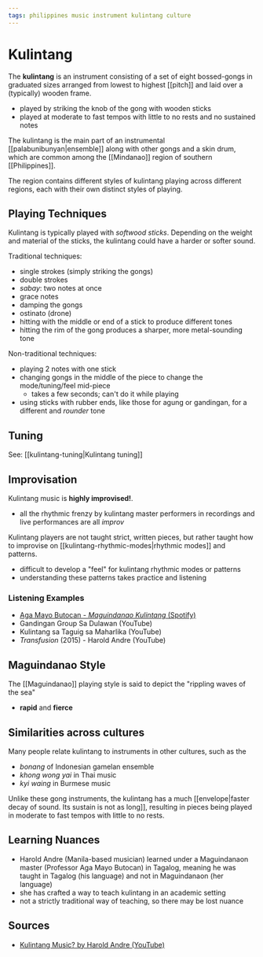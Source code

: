 ```yaml
---
tags: philippines music instrument kulintang culture
---
```


# Kulintang

The **kulintang** is an instrument consisting of a set of eight bossed-gongs in graduated sizes arranged from lowest to highest [[pitch]] and laid over a (typically) wooden frame.

- played by striking the knob of the gong with wooden sticks
- played at moderate to fast tempos with little to no rests and no sustained notes

The kulintang is the main part of an instrumental [[palabunibunyan|ensemble]] along with other gongs and a skin drum, which are common among the [[Mindanao]] region of southern [[Philippines]].

The region contains different styles of kulintang playing across different regions, each with their own distinct styles of playing.

## Playing Techniques

Kulintang is typically played with _softwood sticks_. Depending on the weight and material of the sticks, the kulintang could have a harder or softer sound.

Traditional techniques:

- single strokes (simply striking the gongs)
- double strokes
- _sabay_: two notes at once
- grace notes
- damping the gongs
- ostinato (drone)
- hitting with the middle or end of a stick to produce different tones
- hitting the rim of the gong produces a sharper, more metal-sounding tone

Non-traditional techniques:

- playing 2 notes with one stick
- changing gongs in the middle of the piece to change the mode/tuning/feel mid-piece
  - takes a few seconds; can't do it while playing
- using sticks with rubber ends, like those for agung or gandingan, for a different and _rounder_ tone

## Tuning

See: [[kulintang-tuning|Kulintang tuning]]

## Improvisation

Kulintang music is **highly improvised!**.

- all the rhythmic frenzy by kulintang master performers in recordings and live performances are all _improv_

Kulintang players are not taught strict, written pieces, but rather taught how to improvise on [[kulintang-rhythmic-modes|rhythmic modes]] and patterns.

- difficult to develop a "feel" for kulintang rhythmic modes or patterns
- understanding these patterns takes practice and listening

### Listening Examples

- [Aga Mayo Butocan - _Maguindanao Kulintang_ (Spotify)](https://open.spotify.com/album/6SPJbZqIpkZ3ozdUDbfrtb)
- Gandingan Group Sa Dulawan (YouTube)
- Kulintang sa Taguig sa Maharlika (YouTube)
- _Transfusion_ (2015) - Harold Andre (YouTube)

## Maguindanao Style

The [[Maguindanao]] playing style is said to depict the "rippling waves of the sea"

- **rapid** and **fierce**

## Similarities across cultures

Many people relate kulintang to instruments in other cultures, such as the

- _bonang_ of Indonesian gamelan ensemble
- _khong wong yai_ in Thai music
- _kyi waing_ in Burmese music

Unlike these gong instruments, the kulintang has a much [[envelope|faster decay of sound. Its sustain is not as long]], resulting in pieces being played in moderate to fast tempos with little to no rests.

## Learning Nuances

- Harold Andre (Manila-based musician) learned under a Maguindanaon master (Professor Aga Mayo Butocan) in Tagalog, meaning he was taught in Tagalog (his language) and not in Maguindanaon (her language)
- she has crafted a way to teach kulintang in an academic setting
- not a strictly traditional way of teaching, so there may be lost nuance

## Sources

- [Kulintang Music? by Harold Andre (YouTube)](https://www.youtube.com/watch?v=9Y8lEktFjKc)
